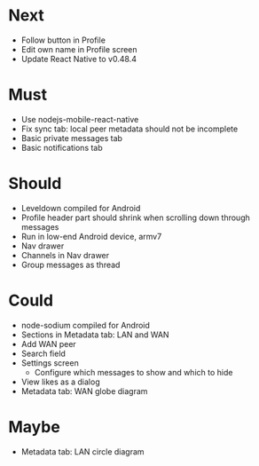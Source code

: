 # Next

- Follow button in Profile
- Edit own name in Profile screen
- Update React Native to v0.48.4

# Must

- Use nodejs-mobile-react-native
- Fix sync tab: local peer metadata should not be incomplete
- Basic private messages tab
- Basic notifications tab

# Should

- Leveldown compiled for Android
- Profile header part should shrink when scrolling down through messages
- Run in low-end Android device, armv7
- Nav drawer
- Channels in Nav drawer
- Group messages as thread

# Could

- node-sodium compiled for Android
- Sections in Metadata tab: LAN and WAN
- Add WAN peer
- Search field
- Settings screen
  - Configure which messages to show and which to hide
- View likes as a dialog
- Metadata tab: WAN globe diagram

# Maybe

- Metadata tab: LAN circle diagram
